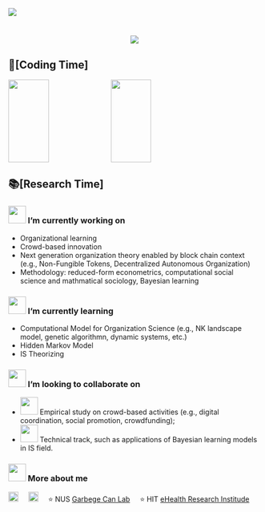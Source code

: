 <!-- visitor stats -->
  <img src="https://visitor-badge.glitch.me/badge?page_id=junyi.visitor-badge" /></div>

<h1 align="center">
    <img src="https://readme-typing-svg.herokuapp.com/?lines=print(%22Hey%2C%20There!%22)&center=true&size=27">
</h1>

## 🌠[Coding Time]
<div>
    <img height="165" width="40%" align="left" src="https://github-readme-stats.vercel.app/api?username=GrandJune&theme=calm&show_icons=true" />
    <img height="165" width="40%" src="https://github-readme-stats.vercel.app/api/top-langs/?username=GrandJune&theme=calm&langs_count=6&layout=compact" />
</div>

## 📚[Research Time]
### <img src="https://raw.githubusercontent.com/alexnaiman/alexnaiman/master/resources/PusheenCompute.gif" height="35px" /> I’m currently working on
- Organizational learning
- Crowd-based innovation
- Next generation organization theory enabled by block chain context (e.g., Non-Fungible Tokens, Decentralized Autonomous Organization)
- Methodology: reduced-form econometrics, computational social science and mathmatical sociology, Bayesian learning
### <img src="https://raw.githubusercontent.com/alexnaiman/alexnaiman/master/resources/Confused_Dog.gif" height="35px" /> I’m currently learning
- Computational Model for Organization Science (e.g., NK landscape model, genetic algorithmn, dynamic systems, etc.)
- Hidden Markov Model
- IS Theorizing

### <img src="https://raw.githubusercontent.com/alexnaiman/alexnaiman/master/resources/cool_duck.gif" height="35px" /> I’m looking to collaborate on
- <img src="https://raw.githubusercontent.com/alexnaiman/alexnaiman/master/resources/party_parrot.gif" height="35px" /> Empirical study on crowd-based activities (e.g., digital coordination, social promotion, crowdfunding);
- <img src="https://raw.githubusercontent.com/alexnaiman/alexnaiman/master/resources/party_parrot.gif" height="35px" /> Technical track, such as applications of Bayesian learning models in IS field. 

### <img src="https://raw.githubusercontent.com/alexnaiman/alexnaiman/master/resources/bongocat.gif" height="35px" /> More about me

<a href="https://www.linkedin.com/in/junyi-li-018409105/"><img src="https://www.vectorlogo.zone/logos/linkedin/linkedin-icon.svg" width="20px" alt="linkedin"></a>
&nbsp; &nbsp;
<a href="mailto:junyi@comp.nus.edu.sg"><img src="https://www.vectorlogo.zone/logos/gmail/gmail-icon.svg" width="20px" alt="mail"></a> 
&nbsp; &nbsp;
⭐️ NUS [Garbege Can Lab](https://www.garbcan.com/team/junyi-li/)
&nbsp; &nbsp;
⭐️ HIT [eHealth Research Institude](http://ehealth.hit.edu.cn/2018/0516/c9176a208116/page.htm)
&nbsp; &nbsp;

<!-- dynamic contribution figure -->
<!-- div align="center"><img src="https://cdn.jsdelivr.net/gh/sun0225SUN/sun0225SUN/assets/github-contribution-grid-snake.svg" /></div -->
